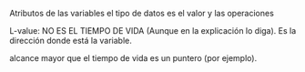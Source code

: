 Atributos de las variables
el tipo de datos es el valor y las operaciones

L-value: NO ES EL TIEMPO DE VIDA (Aunque en la explicación lo diga). Es la dirección donde está la variable.

alcance mayor que el tiempo de vida es un puntero (por ejemplo).